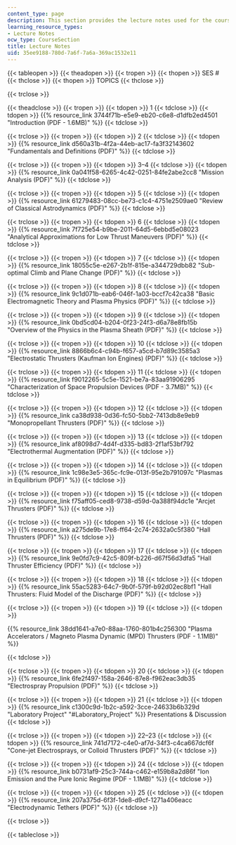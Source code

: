 ```yaml
---
content_type: page
description: This section provides the lecture notes used for the course.
learning_resource_types:
- Lecture Notes
ocw_type: CourseSection
title: Lecture Notes
uid: 35ee9188-780d-7a6f-7a6a-369ac1532e11
---
```


{{< tableopen >}}
{{< theadopen >}}
{{< tropen >}}
{{< thopen >}}
SES #
{{< thclose >}}
{{< thopen >}}
TOPICS
{{< thclose >}}

{{< trclose >}}

{{< theadclose >}}
{{< tropen >}}
{{< tdopen >}}
1
{{< tdclose >}}
{{< tdopen >}}
{{% resource_link 3744f71b-e5e9-eb20-c6e8-d1dfb2ed4501 "Introduction (PDF - 1.6MB)" %}}
{{< tdclose >}}

{{< trclose >}}
{{< tropen >}}
{{< tdopen >}}
2
{{< tdclose >}}
{{< tdopen >}}
{{% resource_link d560a31b-4f2a-44eb-ac17-fa3f32143602 "Fundamentals and Definitions (PDF)" %}}
{{< tdclose >}}

{{< trclose >}}
{{< tropen >}}
{{< tdopen >}}
3–4
{{< tdclose >}}
{{< tdopen >}}
{{% resource_link 0a041f58-6265-4c42-0251-84fe2abe2cc8 "Mission Analysis (PDF)" %}}
{{< tdclose >}}

{{< trclose >}}
{{< tropen >}}
{{< tdopen >}}
5
{{< tdclose >}}
{{< tdopen >}}
{{% resource_link 61279483-08cc-be73-c1c4-4751e2509ae0 "Review of Classical Astrodynamics (PDF)" %}}
{{< tdclose >}}

{{< trclose >}}
{{< tropen >}}
{{< tdopen >}}
6
{{< tdclose >}}
{{< tdopen >}}
{{% resource_link 7f725e54-b9be-2011-64d5-6ebbd5e08023 "Analytical Approximations for Low Thrust Maneuvers (PDF)" %}}
{{< tdclose >}}

{{< trclose >}}
{{< tropen >}}
{{< tdopen >}}
7
{{< tdclose >}}
{{< tdopen >}}
{{% resource_link 18055c5e-e267-2b1f-815e-a344729dbb82 "Sub-optimal Climb and Plane Change (PDF)" %}}
{{< tdclose >}}

{{< trclose >}}
{{< tropen >}}
{{< tdopen >}}
8
{{< tdclose >}}
{{< tdopen >}}
{{% resource_link 9c1d071b-eab6-046f-1a03-bccf7c42ca38 "Basic Electromagnetic Theory and Plasma Physics (PDF)" %}}
{{< tdclose >}}

{{< trclose >}}
{{< tropen >}}
{{< tdopen >}}
9
{{< tdclose >}}
{{< tdopen >}}
{{% resource_link 0bd5cd04-b204-0f23-24f3-d6a78e8fb15b "Overview of the Physics in the Plasma Sheath (PDF)" %}}
{{< tdclose >}}

{{< trclose >}}
{{< tropen >}}
{{< tdopen >}}
10
{{< tdclose >}}
{{< tdopen >}}
{{% resource_link 8866b6c4-c94b-f657-a5cd-b7d89c3585a3 "Electrostatic Thrusters (Kaufman Ion Engines) (PDF)" %}}
{{< tdclose >}}

{{< trclose >}}
{{< tropen >}}
{{< tdopen >}}
11
{{< tdclose >}}
{{< tdopen >}}
{{% resource_link f9012265-5c5e-1521-be7a-83aa91906295 "Characterization of Space Propulsion Devices (PDF - 3.7MB)" %}}
{{< tdclose >}}

{{< trclose >}}
{{< tropen >}}
{{< tdopen >}}
12
{{< tdclose >}}
{{< tdopen >}}
{{% resource_link ca38d938-0d36-fc50-5bb2-7413db8e9eb9 "Monopropellant Thrusters (PDF)" %}}
{{< tdclose >}}

{{< trclose >}}
{{< tropen >}}
{{< tdopen >}}
13
{{< tdclose >}}
{{< tdopen >}}
{{% resource_link af8098d7-4d4f-d335-bd83-2f1af53bf792 "Electrothermal Augmentation (PDF)" %}}
{{< tdclose >}}

{{< trclose >}}
{{< tropen >}}
{{< tdopen >}}
14
{{< tdclose >}}
{{< tdopen >}}
{{% resource_link 1c98e3e5-365c-fc9e-013f-95e2b791097c "Plasmas in Equilibrium (PDF)" %}}
{{< tdclose >}}

{{< trclose >}}
{{< tropen >}}
{{< tdopen >}}
15
{{< tdclose >}}
{{< tdopen >}}
{{% resource_link f75aff05-ced8-9738-d59d-0a388f94dc1e "Arcjet Thrusters (PDF)" %}}
{{< tdclose >}}

{{< trclose >}}
{{< tropen >}}
{{< tdopen >}}
16
{{< tdclose >}}
{{< tdopen >}}
{{% resource_link a275de9b-17e8-ff64-2c74-2632a0c5f380 "Hall Thrusters (PDF)" %}}
{{< tdclose >}}

{{< trclose >}}
{{< tropen >}}
{{< tdopen >}}
17
{{< tdclose >}}
{{< tdopen >}}
{{% resource_link 9e0fd7c9-42c5-809f-b226-d67f56d3dfa5 "Hall Thruster Efficiency (PDF)" %}}
{{< tdclose >}}

{{< trclose >}}
{{< tropen >}}
{{< tdopen >}}
18
{{< tdclose >}}
{{< tdopen >}}
{{% resource_link 55ac5283-64c7-9b0f-579f-b92d02ec8bf1 "Hall Thrusters: Fluid Model of the Discharge (PDF)" %}}
{{< tdclose >}}

{{< trclose >}}
{{< tropen >}}
{{< tdopen >}}
19
{{< tdclose >}}
{{< tdopen >}}


{{% resource_link 38dd1641-a7e0-88aa-1760-801b4c256300 "Plasma Accelerators / Magneto Plasma Dynamic (MPD) Thrusters (PDF - 1.1MB)" %}}


{{< tdclose >}}

{{< trclose >}}
{{< tropen >}}
{{< tdopen >}}
20
{{< tdclose >}}
{{< tdopen >}}
{{% resource_link 6fe2f497-158a-2646-87e8-f962eac3db35 "Electrospray Propulsion (PDF)" %}}
{{< tdclose >}}

{{< trclose >}}
{{< tropen >}}
{{< tdopen >}}
21
{{< tdclose >}}
{{< tdopen >}}
{{% resource_link c1300c9d-1b2c-a592-3cce-24633b6b329d "Laboratory Project" "#Laboratory_Project" %}} Presentations & Discussion
{{< tdclose >}}

{{< trclose >}}
{{< tropen >}}
{{< tdopen >}}
22–23
{{< tdclose >}}
{{< tdopen >}}
{{% resource_link 741d7172-c4e0-af7d-34f3-c4ca667dcf6f "Cone-jet Electrosprays, or Colloid Thrusters (PDF)" %}}
{{< tdclose >}}

{{< trclose >}}
{{< tropen >}}
{{< tdopen >}}
24
{{< tdclose >}}
{{< tdopen >}}
{{% resource_link b0731af9-25c3-744a-c462-e159b8a2d86f "Ion Emission and the Pure Ionic Regime (PDF - 1.1MB)" %}}
{{< tdclose >}}

{{< trclose >}}
{{< tropen >}}
{{< tdopen >}}
25
{{< tdclose >}}
{{< tdopen >}}
{{% resource_link 207a375d-6f3f-1de8-d9cf-1271a406eacc "Electrodynamic Tethers (PDF)" %}}
{{< tdclose >}}

{{< trclose >}}

{{< tableclose >}}